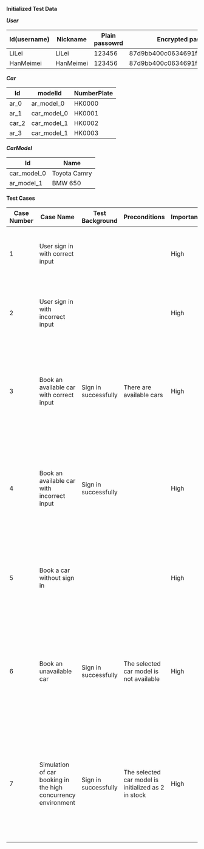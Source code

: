 **Initialized Test Data**

***User***

| Id(username) | Nickname  | Plain passowrd | Encrypted password               |
| ------------ | --------- | -------------- | -------------------------------- |
| LiLei        | LiLei     | 123456         | 87d9bb400c0634691f0e3baaf1e2fd0d |
| HanMeimei    | HanMeimei | 123456         | 87d9bb400c0634691f0e3baaf1e2fd0d |

***Car***

| Id    | modelId     | NumberPlate |
| ----- | ----------- | ----------- |
| ar_0  | ar_model_0  | HK0000      |
| ar_1  | car_model_0 | HK0001      |
| car_2 | car_model_1 | HK0002      |
| ar_3  | car_model_1 | HK0003      |

***CarModel***

| Id          | Name         |
| ----------- | ------------ |
| car_model_0 | Toyota Camry |
| ar_model_1  | BMW 650      |



**Test Cases**


| Case Number | Case Name                                                    | Test Background      | Preconditions                                       | Importance | Priority | Version | Test Env              | Test Type | Test Steps                                                   | Expected Result                                              |
| ----------- | ------------------------------------------------------------ | -------------------- | --------------------------------------------------- | ---------- | -------- | ------- | --------------------- | --------- | ------------------------------------------------------------ | ------------------------------------------------------------ |
| 1           | User sign in with correct input                              |                      |                                                     | High       | High     | v1      | Google Chrome Browser | Manual    | 1.Go to the login page;2.Input the correct username and password;3.Click the `Sign in` button | Sign in successfully and jump to car models page automatically |
| 2           | User sign in with incorrect input                            |                      |                                                     | High       | High     | v1      | Google Chrome Browser | Manual    | 1.Go to the login page;2.Input some incorrect username and password;3.Click the `Sign in` button | Sign in failed, stay in the current page and there are tips with message shown |
| 3           | Book an available car with correct input                     | Sign in successfully | There are available cars                            | High       | High     | v1      | Google Chrome Browser | Manual    | 1.Go to the 'Cars' tab, choose a car model and click the `Book` button inside the table; 2. Select the correct begin time and end time of this order;3. Click the `Submit` button | Lease order created successfully, the stock of the selected car model decreased 1, and there is a new record added in the `Orders` tab |
| 4           | Book an available car with incorrect input                   | Sign in successfully |                                                     | High       | High    | v1      | Google Chrome Browser | Manual    | 1.Go to the 'Cars' tab, choose a car model and click the `Book` button inside the table; 2. Select the incorrect begin time and end time of this order;3. Click the `Submit` button | 418 status code returned, lease order created failed, there are tips with error message shown and no record added in the `Orders` tab |
| 5           | Book a car without sign in                                   |                      |                                                     | High       | High     | v1      | Postman               | Manual    | 1.Input the correct api address in the Postman;2. Input the correct body parameters and leave the token header empty;3. send the request to server | 401 status code returned and no lease order created          |
| 6           | Book an unavailable car                                      | Sign in successfully | The selected car model is not available             | High       | High     | v1      | Postman               | Manual    | 1.Input the correct api address in the Postman;2. Input the body parameters while the `carModelId` indicates an unavailable car model, input the correct token header 3. send the request to server | 540 status code returned and no lease order created          |
| 7           | Simulation of car booking in the high concurrency environment | Sign in successfully | The selected car model is initialized as 2 in stock | High       | High     | v1      | Postman               | Automatic | 1.Input the correct api address and correct parameters (both token header and body) in the Postman; 2. Set `Iterations` as 10 or larger and `Delay` as 0;3. choose the api and start test. | Only 2  requests succeeded, the others failed with status code 540, and there are 2 lease order created, exactly related to the  2 cars of the selected car model |

